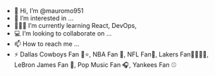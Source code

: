 - 👋 Hi, I’m @mauromo951
- 👀 I’m interested in ...
- 👨🏼‍💻 I’m currently learning React, DevOps, 
- 💻 I’m looking to collaborate on ...
- 📫 How to reach me ...
- ⚡ Dallas Cowboys Fan 🤠⭐, NBA Fan 🏀, NFL Fan🏈, Lakers Fan⛹🏼🫅🏼, LeBron James Fan 👑, Pop Music Fan 🎧, Yankees Fan ⚾

<!---
mauromo951/mauromo951 is a ✨ special ✨ repository because its `README.md` (this file) appears on your GitHub profile.
You can click the Preview link to take a look at your changes.
--->

